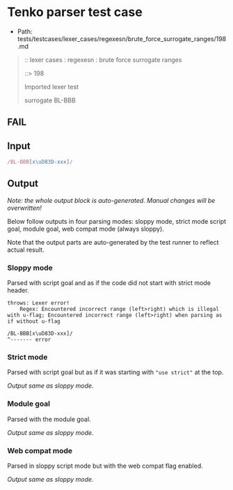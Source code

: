 # Tenko parser test case

- Path: tests/testcases/lexer_cases/regexesn/brute_force_surrogate_ranges/198.md

> :: lexer cases : regexesn : brute force surrogate ranges
>
> ::> 198
>
> Imported lexer test
>
> surrogate BL-BBB

## FAIL

## Input

`````js
/BL-BBB[x\uD83D-xxx]/
`````

## Output

_Note: the whole output block is auto-generated. Manual changes will be overwritten!_

Below follow outputs in four parsing modes: sloppy mode, strict mode script goal, module goal, web compat mode (always sloppy).

Note that the output parts are auto-generated by the test runner to reflect actual result.

### Sloppy mode

Parsed with script goal and as if the code did not start with strict mode header.

`````
throws: Lexer error!
    Regex: Encountered incorrect range (left>right) which is illegal with u-flag; Encountered incorrect range (left>right) when parsing as if without u-flag

/BL-BBB[x\uD83D-xxx]/
^------- error
`````

### Strict mode

Parsed with script goal but as if it was starting with `"use strict"` at the top.

_Output same as sloppy mode._

### Module goal

Parsed with the module goal.

_Output same as sloppy mode._

### Web compat mode

Parsed in sloppy script mode but with the web compat flag enabled.

_Output same as sloppy mode._
